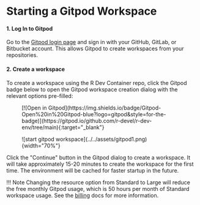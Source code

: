 
# Starting a Gitpod Workspace


#### 1. Log In to Gitpod
Go to the [Gitpod login page](https://gitpod.io/login/) and sign in with your GitHub,
GitLab, or Bitbucket account. This allows Gitpod to create workspaces from your
repositories.

#### 2. Create a workspace

To create a workspace using the R Dev Container repo,
click the Gitpod badge below to open the Gitpod workspace creation dialog with the
relevant options pre-filled:

<figure markdown="span">
[![Open in Gitpod](https://img.shields.io/badge/Gitpod-Open%20in%20Gitpod-blue?logo=gitpod&style=for-the-badge)](https://gitpod.io/github.com/r-devel/r-dev-env/tree/main){:target="_blank"}
</figure>

<figure markdown="span">
![start gitpod workspace](../../assets/gitpod1.png){width="70%"}
</figure>

Click the "Continue" button in the Gitpod dialog to create a workspace.
It will take approximately 15-20 minutes to create the workspace for the
first time. The environment will be cached for faster startup in the future.

!!! Note
    Changing the resource option from Standard to Large will reduce the free
    monthly Gitpod usage, which is 50 hours per month of Standard workspace
    usage. See the [billing](https://www.gitpod.io/docs/configure/billing) docs
    for more information.

